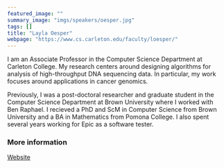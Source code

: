 ```yaml
---
featured_image: ""
summary_image: "imgs/speakers/oesper.jpg"
tags: []
title: "Layla Oesper"
webpage: "https://www.cs.carleton.edu/faculty/loesper/"
---
```

 	
I am an Associate Professor in the Computer Science Department at Carleton College. My research centers around designing algorithms for analysis of high-throughput DNA sequencing data. In particular, my work focuses around applications in cancer genomics.

Previously, I was a post-doctoral researcher and graduate student in the Computer Science Department at Brown University where I worked with Ben Raphael. I recieved a PhD and ScM in Computer Science from Brown University and a BA in Mathematics from Pomona College. I also spent several years working for Epic as a software tester. 


### More information
[Website](https://www.cs.carleton.edu/faculty/loesper/)